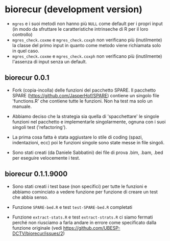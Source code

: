 # biorecur (development version)

* `mgres` e i suoi metodi non hanno più `NULL` come default per i propri input (in modo da sfruttare le caratteristiche intrinseche di R per il loro controllo)
* `mgres_check.coxme` e `mgres_check.coxph` non verificano più (inutilmente) la classe del primo input in quanto come metodo viene richiamata solo in quel caso.
* `mgres_check.coxme` e `mgres_check.coxph` non verificano più (inutilmente) l'assenza di input senza un default.

## biorecur 0.0.1

* Fork (copia-incolla) delle funzioni del pacchetto SPARE. Il pacchetto SPARE (https://github.com/JasperHof/SPARE) contiene un singolo file 'functions.R' che contiene tutte le funzioni. Non ha test ma solo un manuale.

* Abbiamo deciso che la strategia sia quella di 'spacchettare' le singole funzioni nel pacchetto e implementarle singolarmente, ognuna con i suoi singoli test ('refactoring').

* La prima cosa fatta è stata aggiustare lo stile di coding (spazi, indentazioni, ecc) poi le funzioni singole sono state messe in file singoli.

* Sono stati creati (da Daniele Sabbatini) dei file di prova .bim, .bam, .bed per eseguire velocemente i test.

## biorecur 0.1.1.9000
* Sono stati creati i test base (non specifici) per tutte le funzioni e abbiamo cominciato a vedere funzione per funzione di creare un test che abbia senso.

* Funzione `SPARE-bed.R` e test `test-SPARE-bed.R` completati
* Funzione `extract-stats.R` e test `extract-strats.R` ci siamo fermati perché non riusciamo a farla andare in errore come specificato dalla funzione originale (vedi https://github.com/UBESP-DCTV/biorecur/issues/2)





